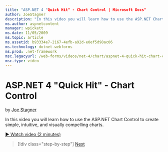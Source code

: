 ```yaml
---
title: "ASP.NET 4 "Quick Hit" - Chart Control | Microsoft Docs"
author: JoeStagner
description: "In this video you will learn how to use the ASP.NET Chart Control to create simple, intuitive, and visually compelling charts."
ms.author: aspnetcontent
manager: wpickett
ms.date: 11/05/2009
ms.topic: article
ms.assetid: b93334e7-2167-4efb-a92d-e0ef5d98ac06
ms.technology: dotnet-webforms
ms.prod: .net-framework
msc.legacyurl: /web-forms/videos/net-4/chart/aspnet-4-quick-hit-chart-control
msc.type: video
---
```

ASP.NET 4 "Quick Hit" - Chart Control
====================
by [Joe Stagner](https://github.com/JoeStagner)

In this video you will learn how to use the ASP.NET Chart Control to create simple, intuitive, and visually compelling charts. 

[&#9654; Watch video (2 minutes)](https://channel9.msdn.com/Blogs/ASP-NET-Site-Videos/aspnet-4-quick-hit-chart-control)

>[!div class="step-by-step"]
[Next](aspnet-4-how-do-i-introducing-the-new-chart-control-in-visual-studio-2010.md)